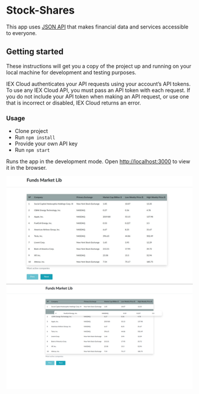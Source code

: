 # Stock-Shares

This app uses [JSON API](https://iexcloud.io/docs/api/) that makes financial data and services accessible to everyone.

## Getting started

These instructions will get you a copy of the project up and running on your local machine for development and testing purposes.

IEX Cloud authenticates your API requests using your account’s API tokens. To use any IEX Cloud API, you must pass an API token with each request. If you do not include your API token when making an API request, or use one that is incorrect or disabled, IEX Cloud returns an error.

### Usage
* Clone project
* Run `npm install`
* Provide your own API key
* Run `npm start`

Runs the app in the development mode.
Open [http://localhost:3000](http://localhost:3000) to view it in the browser.


![cover for app](https://github.com/Ihor-Onyshchuk/stock-shares/blob/master/preview-1.png 'preview')
![cover for app](https://github.com/Ihor-Onyshchuk/stock-shares/blob/master/preview-2.png 'preview')
